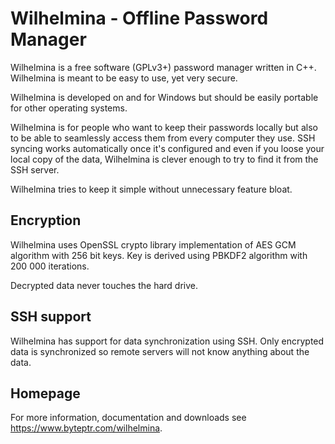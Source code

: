 # Wilhelmina - Offline Password Manager

Wilhelmina is a free software (GPLv3+) password manager written in C++. Wilhelmina is meant to be easy
to use, yet very secure. 

Wilhelmina is developed on and for Windows but should be easily portable for other operating systems.

Wilhelmina is for people who want to keep their passwords locally but also to be able to seamlessly access 
them from every computer they use. SSH syncing works automatically once it's configured and even if you loose 
your local copy of the data, Wilhelmina is clever enough to try to find it from the SSH server.

Wilhelmina tries to keep it simple without unnecessary feature bloat.

## Encryption

Wilhelmina uses OpenSSL crypto library implementation of AES GCM algorithm with 256 bit keys. Key is derived using
PBKDF2 algorithm with 200 000 iterations.

Decrypted data never touches the hard drive.

## SSH support

Wilhelmina has support for data synchronization using SSH. Only encrypted data is synchronized so remote servers
will not know anything about the data.

## Homepage

For more information, documentation and downloads see <https://www.byteptr.com/wilhelmina>.